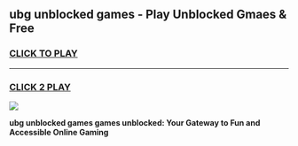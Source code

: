 
## ubg unblocked games - Play Unblocked Gmaes & Free
<h3>
<a href="https://premium.freeplayer.one?title=ubg_unblocked_games&ref=20F">CLICK TO PLAY</a></h3>
<hr>

<h3>
<a href="https://premium.freeplayer.one?title=ubg_unblocked_games&ref=20F">CLICK 2 PLAY</a>
  
</h3>

<a href="https://premium.freeplayer.one?title=ubg_unblocked_games&ref=20F/"><img src="https://clearcache.store/games.png"></a>


**ubg unblocked games games unblocked: Your Gateway to Fun and Accessible Online Gaming**
